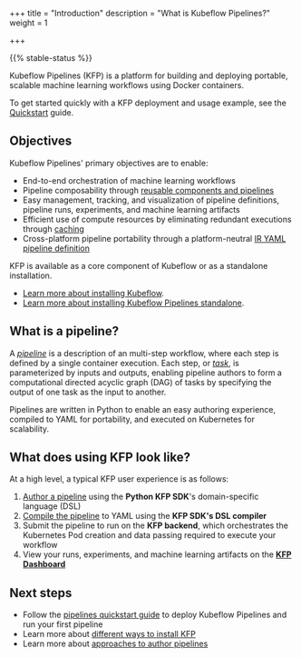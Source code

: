 +++
title = "Introduction"
description = "What is Kubeflow Pipelines?"
weight = 1
                    
+++

{{% stable-status %}}

Kubeflow Pipelines (KFP) is a platform for building and deploying portable, 
scalable machine learning workflows using Docker containers.

To get started quickly with a KFP deployment and usage example, see the [Quickstart][quickstart] guide.

## Objectives
Kubeflow Pipelines' primary objectives are to enable:
* End-to-end orchestration of machine learning workflows
* Pipeline composability through [reusable components and pipelines][author-a-pipeline]
* Easy management, tracking, and visualization of pipeline definitions, pipeline runs, experiments, and machine learning artifacts
* Efficient use of compute resources by eliminating redundant executions through [caching][caching]
* Cross-platform pipeline portability through a platform-neutral [IR YAML pipeline definition][ir-yaml]

KFP is available as a core component of Kubeflow or as a standalone installation.

* [Learn more about installing Kubeflow][installation].
* [Learn more about installing Kubeflow Pipelines standalone][installation].

## What is a pipeline?

A [_pipeline_][pipelines] is a description of an multi-step workflow, where each step is defined by a single container execution. Each step, or [_task_][tasks], is parameterized by inputs and outputs, enabling pipeline authors to form a computational directed acyclic graph (DAG) of tasks by specifying the output of one task as the input to another.

Pipelines are written in Python to enable an easy authoring experience, compiled to YAML for portability, and executed on Kubernetes for scalability.


## What does using KFP look like?
At a high level, a typical KFP user experience is as follows:
1. [Author a pipeline][author-a-pipeline] using the **Python KFP SDK**'s domain-specific language (DSL)
2. [Compile the pipeline][compile-a-pipeline] to YAML using the **KFP SDK's DSL compiler**
3. Submit the pipeline to run on the **KFP backend**, which orchestrates the Kubernetes Pod creation and data passing required to execute your workflow
4. View your runs, experiments, and machine learning artifacts on the [**KFP Dashboard**][dashboard]


## Next steps

* Follow the 
  [pipelines quickstart guide](/docs/components/pipelines/quickstart) to 
  deploy Kubeflow Pipelines and run your first pipeline
* Learn more about [different ways to install KFP][installation]
* Learn more about [approaches to author pipelines][author-a-pipeline]

[quickstart]: /docs/components/pipelines/quickstart
[author-a-pipeline]: /docs/components/pipelines/author-a-pipeline
[pipelines]: /docs/components/pipelines/author-a-pipeline/pipelines
[tasks]: /docs/components/pipelines/author-a-pipeline/tasks
[compile-a-pipeline]: /docs/components/pipelines/compile-a-pipeline
[installation]: /docs/components/pipelines/installation
[dashboard]: /docs/components/pipelines/user-interface
<!-- TODO: add cross-section links -->
[caching]: /
[ir-yaml]: /
